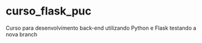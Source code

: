 # curso_flask_puc
Curso para desenvolvimento back-end utilizando Python e Flask 
testando a nova branch
